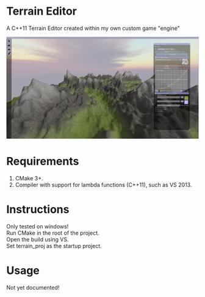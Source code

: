 # Terrain Editor
A C++11 Terrain Editor created within my own custom game "engine"

![alt text](https://github.com/Aggroo/TerrainEditor/blob/master/terrain.png)

# Requirements
1. CMake 3+.
2. Compiler with support for lambda functions (C++11), such as VS 2013.
  
# Instructions
Only tested on windows!  
Run CMake in the root of the project.  
Open the build using VS.  
Set terrain_proj as the startup project.  
  
# Usage
Not yet documented!
  
